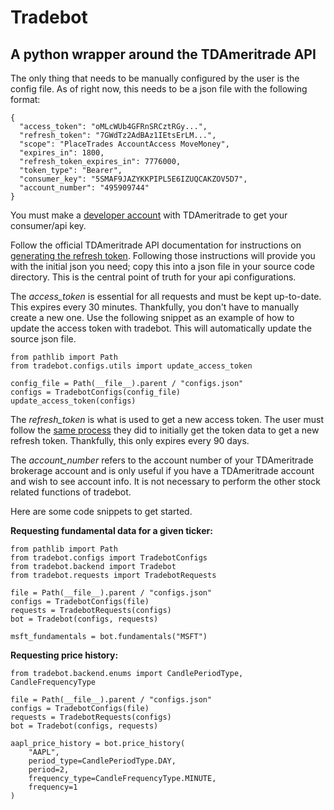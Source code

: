 # Tradebot
## A python wrapper around the TDAmeritrade API

The only thing that needs to be manually configured by the user is the config file.
As of right now, this needs to be a json file with the following format:

```
{
  "access_token": "oMLcWUb4GFRnSRCztRGy...",
  "refresh_token": "7GWdTz2AdBAz1IEtsErLM...",
  "scope": "PlaceTrades AccountAccess MoveMoney",
  "expires_in": 1800,
  "refresh_token_expires_in": 7776000,
  "token_type": "Bearer",
  "consumer_key": "5SMAF9JAZYKKPIPL5E6IZUQCAKZOV5D7",
  "account_number": "495909744"
}
```

You must make a [developer account](https://developer.tdameritrade.com/) with TDAmeritrade to get your consumer/api key.

Follow the official TDAmeritrade API documentation for instructions on [generating the refresh token](https://developer.tdameritrade.com/content/simple-auth-local-apps).
Following those instructions will provide you with the initial json you need; copy this into a json file in your source code directory. This is the central point of truth for your api configurations.

The *access_token* is essential for all requests and must be kept up-to-date. This expires every 30 minutes. Thankfully, you don't have to manually create a new one. Use the following snippet as an example of how to update the access token with tradebot. This will automatically update the source json file.

```
from pathlib import Path
from tradebot.configs.utils import update_access_token

config_file = Path(__file__).parent / "configs.json"
configs = TradebotConfigs(config_file)
update_access_token(configs)
```

The *refresh_token* is what is used to get a new access token. The user must follow the [same process](https://developer.tdameritrade.com/content/simple-auth-local-apps) they did to initially get the token data to get a new refresh token. Thankfully, this only expires every 90 days. 

The *account_number* refers to the account number of your TDAmeritrade brokerage account and is only useful if you have a TDAmeritrade account and wish to see account info. It is not necessary to perform the other stock related functions of tradebot.

Here are some code snippets to get started.

**Requesting fundamental data for a given ticker:**
```
from pathlib import Path
from tradebot.configs import TradebotConfigs
from tradebot.backend import Tradebot
from tradebot.requests import TradebotRequests

file = Path(__file__).parent / "configs.json"
configs = TradebotConfigs(file)
requests = TradebotRequests(configs)
bot = Tradebot(configs, requests)

msft_fundamentals = bot.fundamentals("MSFT")
```

**Requesting price history:**
```
from tradebot.backend.enums import CandlePeriodType, CandleFrequencyType

file = Path(__file__).parent / "configs.json"
configs = TradebotConfigs(file)
requests = TradebotRequests(configs)
bot = Tradebot(configs, requests)

aapl_price_history = bot.price_history(
    "AAPL",
    period_type=CandlePeriodType.DAY,
    period=2,
    frequency_type=CandleFrequencyType.MINUTE,
    frequency=1
)
```
